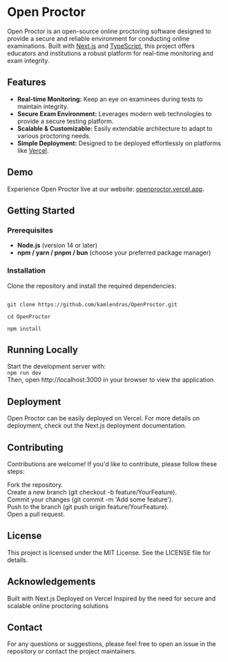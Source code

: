 # Open Proctor

Open Proctor is an open-source online proctoring software designed to provide a secure and reliable environment for conducting online examinations. Built with [Next.js](https://nextjs.org) and [TypeScript](https://www.typescriptlang.org), this project offers educators and institutions a robust platform for real-time monitoring and exam integrity.

## Features

- **Real-time Monitoring:** Keep an eye on examinees during tests to maintain integrity.
- **Secure Exam Environment:** Leverages modern web technologies to provide a secure testing platform.
- **Scalable & Customizable:** Easily extendable architecture to adapt to various proctoring needs.
- **Simple Deployment:** Designed to be deployed effortlessly on platforms like [Vercel](https://vercel.com).

## Demo

Experience Open Proctor live at our website: [openproctor.vercel.app](https://open-proctor.web.app/).

## Getting Started

### Prerequisites

- **Node.js** (version 14 or later)
- **npm / yarn / pnpm / bun** (choose your preferred package manager)

### Installation

Clone the repository and install the required dependencies:

<code>
git clone https://github.com/kamlendras/OpenProctor.git<br>
cd OpenProctor<br>
npm install</code>

## Running Locally
Start the development server with:<br>
<code>npm run dev</code><br>
Then, open http://localhost:3000 in your browser to view the application.

## Deployment
Open Proctor can be easily deployed on Vercel. For more details on deployment, check out the Next.js deployment documentation.

## Contributing
Contributions are welcome! If you'd like to contribute, please follow these steps:

Fork the repository.<br>
Create a new branch (git checkout -b feature/YourFeature).<br>
Commit your changes (git commit -m 'Add some feature').<br>
Push to the branch (git push origin feature/YourFeature).<br>
Open a pull request.<br>

## License
This project is licensed under the MIT License. See the LICENSE file for details.

## Acknowledgements
Built with Next.js
Deployed on Vercel
Inspired by the need for secure and scalable online proctoring solutions
## Contact
For any questions or suggestions, please feel free to open an issue in the repository or contact the project maintainers.
